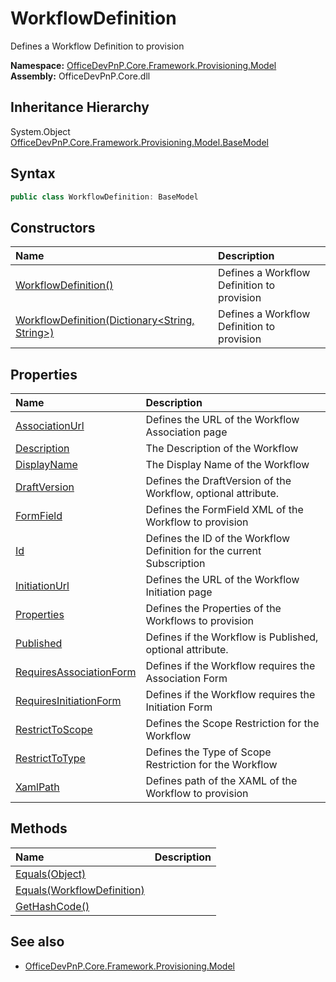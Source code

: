 # WorkflowDefinition
Defines a Workflow Definition to provision  

**Namespace:** [OfficeDevPnP.Core.Framework.Provisioning.Model](OfficeDevPnP.Core.Framework.Provisioning.Model.md)  
**Assembly:** OfficeDevPnP.Core.dll  
## Inheritance Hierarchy
System.Object  
  [OfficeDevPnP.Core.Framework.Provisioning.Model.BaseModel](OfficeDevPnP.Core.Framework.Provisioning.Model.BaseModel.md) 
## Syntax
```C#
public class WorkflowDefinition: BaseModel
```
## Constructors
|**Name**|**Description**|
|:-----|:-----|
| [WorkflowDefinition()](OfficeDevPnP.Core.Framework.Provisioning.Model.WorkflowDefinition.ctor1.md) |  Defines a Workflow Definition to provision 
| [WorkflowDefinition(Dictionary<String, String>)](OfficeDevPnP.Core.Framework.Provisioning.Model.WorkflowDefinition.ctor2.md) |  Defines a Workflow Definition to provision 
## Properties
|**Name**|**Description**|
|:-----|:-----|
| [AssociationUrl](OfficeDevPnP.Core.Framework.Provisioning.Model.WorkflowDefinition.AssociationUrl.md) | Defines the URL of the Workflow Association page
| [Description](OfficeDevPnP.Core.Framework.Provisioning.Model.WorkflowDefinition.Description.md) | The Description of the Workflow
| [DisplayName](OfficeDevPnP.Core.Framework.Provisioning.Model.WorkflowDefinition.DisplayName.md) | The Display Name of the Workflow
| [DraftVersion](OfficeDevPnP.Core.Framework.Provisioning.Model.WorkflowDefinition.DraftVersion.md) | Defines the DraftVersion of the Workflow, optional attribute.
| [FormField](OfficeDevPnP.Core.Framework.Provisioning.Model.WorkflowDefinition.FormField.md) | Defines the FormField XML of the Workflow to provision
| [Id](OfficeDevPnP.Core.Framework.Provisioning.Model.WorkflowDefinition.Id.md) | Defines the ID of the Workflow Definition for the current Subscription
| [InitiationUrl](OfficeDevPnP.Core.Framework.Provisioning.Model.WorkflowDefinition.InitiationUrl.md) | Defines the URL of the Workflow Initiation page
| [Properties](OfficeDevPnP.Core.Framework.Provisioning.Model.WorkflowDefinition.Properties.md) | Defines the Properties of the Workflows to provision
| [Published](OfficeDevPnP.Core.Framework.Provisioning.Model.WorkflowDefinition.Published.md) | Defines if the Workflow is Published, optional attribute.
| [RequiresAssociationForm](OfficeDevPnP.Core.Framework.Provisioning.Model.WorkflowDefinition.RequiresAssociationForm.md) | Defines if the Workflow requires the Association Form
| [RequiresInitiationForm](OfficeDevPnP.Core.Framework.Provisioning.Model.WorkflowDefinition.RequiresInitiationForm.md) | Defines if the Workflow requires the Initiation Form
| [RestrictToScope](OfficeDevPnP.Core.Framework.Provisioning.Model.WorkflowDefinition.RestrictToScope.md) | Defines the Scope Restriction for the Workflow
| [RestrictToType](OfficeDevPnP.Core.Framework.Provisioning.Model.WorkflowDefinition.RestrictToType.md) | Defines the Type of Scope Restriction for the Workflow
| [XamlPath](OfficeDevPnP.Core.Framework.Provisioning.Model.WorkflowDefinition.XamlPath.md) | Defines path of the XAML of the Workflow to provision
## Methods
|**Name**|**Description**|
|:-----|:-----|
| [Equals(Object)](OfficeDevPnP.Core.Framework.Provisioning.Model.WorkflowDefinition.3520ddbb.md) | 
| [Equals(WorkflowDefinition)](OfficeDevPnP.Core.Framework.Provisioning.Model.WorkflowDefinition.acee4a32.md) | 
| [GetHashCode()](OfficeDevPnP.Core.Framework.Provisioning.Model.WorkflowDefinition.1c6872bd.md) | 
## See also
- [OfficeDevPnP.Core.Framework.Provisioning.Model](OfficeDevPnP.Core.Framework.Provisioning.Model.md)
